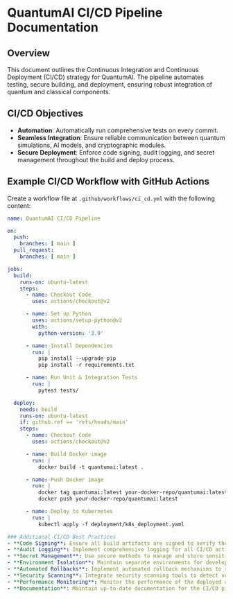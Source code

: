 # QuantumAI CI/CD Pipeline Documentation

## Overview
This document outlines the Continuous Integration and Continuous Deployment (CI/CD) strategy for QuantumAI. The pipeline automates testing, secure building, and deployment, ensuring robust integration of quantum and classical components.

## CI/CD Objectives
- **Automation**: Automatically run comprehensive tests on every commit.
- **Seamless Integration**: Ensure reliable communication between quantum simulations, AI models, and cryptographic modules.
- **Secure Deployment**: Enforce code signing, audit logging, and secret management throughout the build and deploy process.

## Example CI/CD Workflow with GitHub Actions
Create a workflow file at `.github/workflows/ci_cd.yml` with the following content:

```yaml
name: QuantumAI CI/CD Pipeline

on:
  push:
    branches: [ main ]
  pull_request:
    branches: [ main ]

jobs:
  build:
    runs-on: ubuntu-latest
    steps:
      - name: Checkout Code
        uses: actions/checkout@v2

      - name: Set up Python
        uses: actions/setup-python@v2
        with:
          python-version: '3.9'

      - name: Install Dependencies
        run: |
          pip install --upgrade pip
          pip install -r requirements.txt

      - name: Run Unit & Integration Tests
        run: |
          pytest tests/

  deploy:
    needs: build
    runs-on: ubuntu-latest
    if: github.ref == 'refs/heads/main'
    steps:
      - name: Checkout Code
        uses: actions/checkout@v2

      - name: Build Docker image
        run: |
          docker build -t quantumai:latest .

      - name: Push Docker image
        run: |
          docker tag quantumai:latest your-docker-repo/quantumai:latest
          docker push your-docker-repo/quantumai:latest

      - name: Deploy to Kubernetes
        run: |
          kubectl apply -f deployment/k8s_deployment.yaml

### Additional CI/CD Best Practices
- **Code Signing**: Ensure all build artifacts are signed to verify their integrity.
- **Audit Logging**: Implement comprehensive logging for all CI/CD activities.
- **Secret Management**: Use secure methods to manage and store sensitive information like API keys and passwords.
- **Environment Isolation**: Maintain separate environments for development, testing, and production to avoid conflicts.
- **Automated Rollbacks**: Implement automated rollback mechanisms to revert to a stable state in case of deployment failures.
- **Security Scanning**: Integrate security scanning tools to detect vulnerabilities in the codebase and dependencies.
- **Performance Monitoring**: Monitor the performance of the deployed application and CI/CD pipeline to identify bottlenecks and optimize processes.
- **Documentation**: Maintain up-to-date documentation for the CI/CD pipeline, including configuration details, troubleshooting guides, and best practices.
